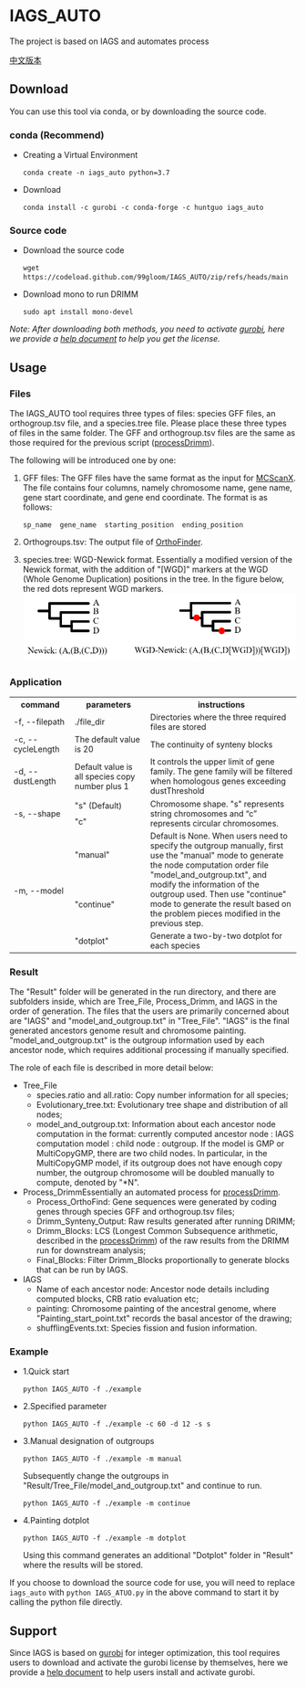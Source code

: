 # IAGS_AUTO

The project is based on IAGS and automates process

[中文版本](utils/static/README_ZH.md)

## Download

You can use this tool via conda, or by downloading the source code.

### conda (Recommend)

+ Creating a Virtual Environment
   ```shell
   conda create -n iags_auto python=3.7
   ```
+ Download
   ```shell
   conda install -c gurobi -c conda-forge -c huntguo iags_auto
   ```

### Source code 

+ Download the source code
   ```shell
   wget https://codeload.github.com/99gloom/IAGS_AUTO/zip/refs/heads/main
   ```
+ Download mono to run DRIMM
   ```shell
   sudo apt install mono-devel
   ```

*Note: After downloading both methods, you need to activate [gurobi](https://www.gurobi.com), here we provide a [help document](utils/static/gurobi.md) to help you get the license.*

## Usage

### Files

The IAGS_AUTO tool requires three types of files: species GFF files, an orthogroup.tsv file, and a species.tree file. Please place these three types of files in the same folder. The GFF and orthogroup.tsv files are the same as those required for the previous script ([processDrimm](https://github.com/99gloom/processDrimm)).

The following will be introduced one by one:

1. GFF files: The GFF files have the same format as the input for [MCScanX](https://github.com/wyp1125/MCScanx). The file contains four columns, namely chromosome name, gene name, gene start coordinate, and gene end coordinate. The format is as follows:

   ```text
   sp_name  gene_name  starting_position  ending_position
   ```
2. Orthogroups.tsv: The output file of [OrthoFinder](https://github.com/davidemms/OrthoFinder).
3. species.tree: WGD-Newick format. Essentially a modified version of the Newick format, with the addition of "[WGD]" markers at the WGD (Whole Genome Duplication) positions in the tree. In the figure below, the red dots represent WGD markers.
   ![Red dots are WGD signal](utils/static/img.png)

### Application

<table>
<tr>
<th width="120">command</th>
<th width="200">parameters</th>
<th width="400">instructions</th>
</tr>
<tr>
<td>-f, --filepath</td>
<td>./file_dir</td>
<td>Directories where the three required files are stored</td>
</tr>
<tr>
<td>-c, --cycleLength</td>
<td>The default value is 20</td>
<td>The continuity of synteny blocks</td>
</tr>
<tr>
<td>-d, --dustLength</td>
<td>Default value is all species copy number plus 1</td>
<td>It controls the upper limit of gene family. The gene family will be filtered when homologous genes exceeding dustThreshold</td>
</tr>
<tr>
<td rowspan="2">-s, --shape</td>
<td>"s" (Default)</td>
<td rowspan="2">Chromosome shape. "s" represents string chromosomes and “c”
represents circular chromosomes.</td>
</tr>
<tr>
<td>"c"</td>
</tr>
<tr>
<td rowspan="3">-m, --model</td>
<td>"manual"</td>
<td rowspan="2">Default is None. When users need to specify the outgroup manually, first use the "manual" mode to generate the node computation order file "model_and_outgroup.txt", and modify the information of the outgroup used. Then use "continue" mode to generate the result based on the problem pieces modified in the previous step.</td>
</tr>
<tr>
<td>"continue"</td>
</tr>
<tr>
<td>"dotplot"</td>
<td>Generate a two-by-two dotplot for each species</td>
</tr>
</table>

### Result

The "Result" folder will be generated in the run directory, and there are subfolders inside, which are Tree_File, Process_Drimm, and IAGS in the order of generation. The files that the users are primarily concerned about are "IAGS" and "model_and_outgroup.txt" in "Tree_File". "IAGS" is the final generated ancestors genome result and chromosome painting. "model_and_outgroup.txt" is the outgroup information used by each ancestor node, which requires additional processing if manually specified.

The role of each file is described in more detail below:

+ Tree_File
  + species.ratio and all.ratio: Copy number information for all species;
  + Evolutionary_tree.txt: Evolutionary tree shape and distribution of all nodes;
  + model_and_outgroup.txt: Information about each ancestor node computation in the format: currently computed ancestor node : IAGS computation model : child node : outgroup. If the model is GMP or MultiCopyGMP, there are two child nodes. In particular, in the MultiCopyGMP model, if its outgroup does not have enough copy number, the outgroup chromosome will be doubled manually to compute, denoted by "*N".
+ Process_DrimmEssentially an automated process for [processDrimm](https://github.com/99gloom/processDrimm).
  + Process_OrthoFind: Gene sequences were generated by coding genes through species GFF and orthogroup.tsv files;
  + Drimm_Synteny_Output: Raw results generated after running DRIMM;
  + Drimm_Blocks: LCS (Longest Common Subsequence arithmetic, described in the [processDrimm](https://github.com/99gloom/processDrimm)) of the raw results from the DRIMM run for downstream analysis;
  + Final_Blocks: Filter Drimm_Blocks proportionally to generate blocks that can be run by IAGS.
+ IAGS
  + Name of each ancestor node: Ancestor node details including computed blocks, CRB ratio evaluation etc;
  + painting: Chromosome painting of the ancestral genome, where "Painting_start_point.txt" records the basal ancestor of the drawing;
  + shufflingEvents.txt: Species fission and fusion information.

### Example

+ 1.Quick start

  ```shell
  python IAGS_AUTO -f ./example
  ```
+ 2.Specified parameter

  ```shell
  python IAGS_AUTO -f ./example -c 60 -d 12 -s s
  ```
+ 3.Manual designation of outgroups

  ```shell
  python IAGS_AUTO -f ./example -m manual
  ```

  Subsequently change the outgroups in "Result/Tree_File/model_and_outgroup.txt" and continue to run.

  ```shell
  python IAGS_AUTO -f ./example -m continue
  ```
+ 4.Painting dotplot

  ```shell
  python IAGS_AUTO -f ./example -m dotplot
  ```

  Using this command generates an additional "Dotplot" folder in "Result" where the results will be stored.

If you choose to download the source code for use, you will need to replace `iags_auto` with `python IAGS_ATUO.py` in the above command to start it by calling the python file directly.


## Support

Since IAGS is based on [gurobi](https://www.gurobi.com) for integer optimization, this tool requires users to download and activate the gurobi license by themselves, here we provide a [help document](utils/static/gurobi.md) to help users install and activate gurobi.